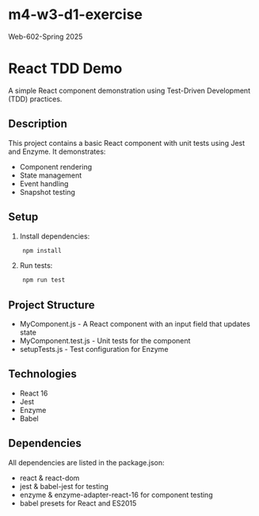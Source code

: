 # m4-w3-d1-exercise
Web-602-Spring 2025

# React TDD Demo

A simple React component demonstration using Test-Driven Development (TDD) practices.

## Description

This project contains a basic React component with unit tests using Jest and Enzyme. It demonstrates:
- Component rendering
- State management
- Event handling
- Snapshot testing

## Setup

1. Install dependencies:
```bash
    npm install
``` 

2. Run tests: 
```bash
    npm run test
``` 
## Project Structure 
- MyComponent.js - A React component with an input field that updates state
- MyComponent.test.js - Unit tests for the component
- setupTests.js - Test configuration for Enzyme

## Technologies

- React 16
- Jest
- Enzyme
- Babel

## Dependencies

All dependencies are listed in the package.json:
- react & react-dom
- jest & babel-jest for testing
- enzyme & enzyme-adapter-react-16 for component testing
- babel presets for React and ES2015